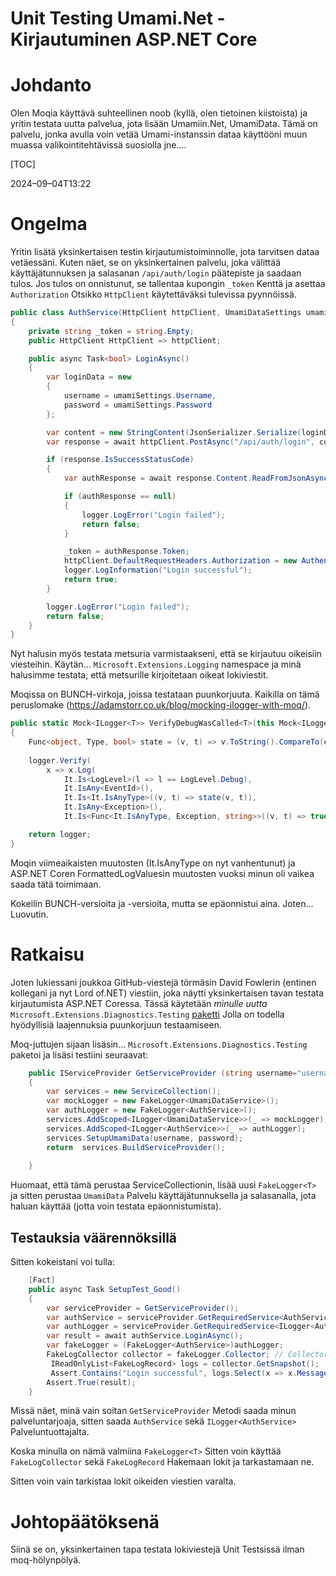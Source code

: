# Unit Testing Umami.Net - Kirjautuminen ASP.NET Core

# Johdanto

Olen Moqia käyttävä suhteellinen noob (kyllä, olen tietoinen kiistoista) ja yritin testata uutta palvelua, jota lisään Umamiin.Net, UmamiData. Tämä on palvelu, jonka avulla voin vetää Umami-instanssin dataa käyttööni muun muassa valikointitehtävissä suosiolla jne....

[TOC]

<!--category-- xUnit, ASP.NET Core -->
<datetime class="hidden">2024–09–04T13:22</datetime>

# Ongelma

Yritin lisätä yksinkertaisen testin kirjautumistoiminnolle, jota tarvitsen dataa vetäessäni.
Kuten näet, se on yksinkertainen palvelu, joka välittää käyttäjätunnuksen ja salasanan `/api/auth/login` päätepiste ja saadaan tulos. Jos tulos on onnistunut, se tallentaa kupongin `_token` Kenttä ja asettaa `Authorization` Otsikko `HttpClient` käytettäväksi tulevissa pyynnöissä.

```csharp
public class AuthService(HttpClient httpClient, UmamiDataSettings umamiSettings, ILogger<AuthService> logger)
{
    private string _token = string.Empty;
    public HttpClient HttpClient => httpClient;

    public async Task<bool> LoginAsync()
    {
        var loginData = new
        {
            username = umamiSettings.Username,
            password = umamiSettings.Password
        };

        var content = new StringContent(JsonSerializer.Serialize(loginData), Encoding.UTF8, "application/json");
        var response = await httpClient.PostAsync("/api/auth/login", content);

        if (response.IsSuccessStatusCode)
        {
            var authResponse = await response.Content.ReadFromJsonAsync<AuthResponse>();

            if (authResponse == null)
            {
                logger.LogError("Login failed");
                return false;
            }

            _token = authResponse.Token;
            httpClient.DefaultRequestHeaders.Authorization = new AuthenticationHeaderValue("Bearer", _token);
            logger.LogInformation("Login successful");
            return true;
        }

        logger.LogError("Login failed");
        return false;
    }
}
```

Nyt halusin myös testata metsuria varmistaakseni, että se kirjautuu oikeisiin viesteihin. Käytän... `Microsoft.Extensions.Logging` namespace ja minä halusimme testata, että metsurille kirjoitetaan oikeat lokiviestit.

Moqissa on BUNCH-virkoja, joissa testataan puunkorjuuta. Kaikilla on tämä peruslomake (https://adamstorr.co.uk/blog/mocking-ilogger-with-moq/).

```csharp
public static Mock<ILogger<T>> VerifyDebugWasCalled<T>(this Mock<ILogger<T>> logger, string expectedMessage)
{
    Func<object, Type, bool> state = (v, t) => v.ToString().CompareTo(expectedMessage) == 0;
    
    logger.Verify(
        x => x.Log(
            It.Is<LogLevel>(l => l == LogLevel.Debug),
            It.IsAny<EventId>(),
            It.Is<It.IsAnyType>((v, t) => state(v, t)),
            It.IsAny<Exception>(),
            It.Is<Func<It.IsAnyType, Exception, string>>((v, t) => true)));

    return logger;
}
```

Moqin viimeaikaisten muutosten (It.IsAnyType on nyt vanhentunut) ja ASP.NET Coren FormattedLogValuesin muutosten vuoksi minun oli vaikea saada tätä toimimaan.

Kokeilin BUNCH-versioita ja -versioita, mutta se epäonnistui aina. Joten... Luovutin.

# Ratkaisu

Joten lukiessani joukkoa GitHub-viestejä törmäsin David Fowlerin (entinen kollegani ja nyt Lord of.NET) viestiin, joka näytti yksinkertaisen tavan testata kirjautumista ASP.NET Coressa.
Tässä käytetään *minulle uutta* `Microsoft.Extensions.Diagnostics.Testing` [paketti](https://github.com/dotnet/extensions/tree/main/src/Libraries/Microsoft.Extensions.Diagnostics.Testing) Jolla on todella hyödyllisiä laajennuksia puunkorjuun testaamiseen.

Moq-juttujen sijaan lisäsin... `Microsoft.Extensions.Diagnostics.Testing` paketoi ja lisäsi testiini seuraavat:

```csharp
    public IServiceProvider GetServiceProvider (string username="username", string password="password")
    {
        var services = new ServiceCollection();
        var mockLogger = new FakeLogger<UmamiDataService>();
        var authLogger = new FakeLogger<AuthService>();
        services.AddScoped<ILogger<UmamiDataService>>(_ => mockLogger);
        services.AddScoped<ILogger<AuthService>>(_ => authLogger);
        services.SetupUmamiData(username, password);
        return  services.BuildServiceProvider();
        
    }
```

Huomaat, että tämä perustaa ServiceCollectionin, lisää uusi `FakeLogger<T>` ja sitten perustaa `UmamiData` Palvelu käyttäjätunnuksella ja salasanalla, jota haluan käyttää (jotta voin testata epäonnistumista).

## Testauksia väärennöksillä

Sitten kokeistani voi tulla:

```csharp
    [Fact]
    public async Task SetupTest_Good()
    {
        var serviceProvider = GetServiceProvider();
        var authService = serviceProvider.GetRequiredService<AuthService>();
        var authLogger = serviceProvider.GetRequiredService<ILogger<AuthService>>();
        var result = await authService.LoginAsync();
        var fakeLogger = (FakeLogger<AuthService>)authLogger;
        FakeLogCollector collector = fakeLogger.Collector; // Collector allows you to access the captured logs
         IReadOnlyList<FakeLogRecord> logs = collector.GetSnapshot();
         Assert.Contains("Login successful", logs.Select(x => x.Message));
        Assert.True(result);
    }
```

Missä näet, minä vain soitan `GetServiceProvider` Metodi saada minun palveluntarjoaja, sitten saada `AuthService` sekä `ILogger<AuthService>` Palveluntuottajalta.

Koska minulla on nämä valmiina `FakeLogger<T>` Sitten voin käyttää `FakeLogCollector` sekä `FakeLogRecord` Hakemaan lokit ja tarkastamaan ne.

Sitten voin vain tarkistaa lokit oikeiden viestien varalta.

# Johtopäätöksenä

Siinä se on, yksinkertainen tapa testata lokiviestejä Unit Testsissä ilman moq-hölynpölyä.